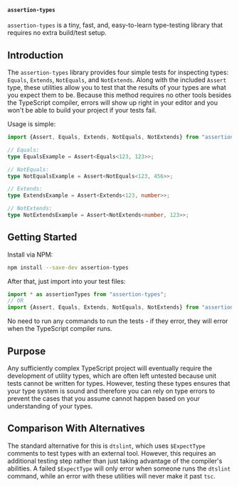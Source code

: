 #### `assertion-types`

`assertion-types` is a tiny, fast, and, easy-to-learn type-testing library that
requires no extra build/test setup.

## Introduction

The `assertion-types` library provides four simple tests for inspecting types:
`Equals`, `Extends`, `NotEquals`, and `NotExtends`. Along with the included
`Assert` type, these utilities allow you to test that the results of your types
are what you expect them to be. Because this method requires no other tools
besides the TypeScript compiler, errors will show up right in your editor and
you won't be able to build your project if your tests fail.

Usage is simple:

```ts
import {Assert, Equals, Extends, NotEquals, NotExtends} from "assertion-types";

// Equals:
type EqualsExample = Assert<Equals<123, 123>>;

// NotEquals:
type NotEqualsExample = Assert<NotEquals<123, 456>>;

// Extends:
type ExtendsExample = Assert<Extends<123, number>>;

// NotExtends:
type NotExtendsExample = Assert<NotExtends<number, 123>>;
```

## Getting Started

Install via NPM:

```sh
npm install --save-dev assertion-types
```

After that, just import into your test files:

```ts
import * as assertionTypes from "assertion-types";
// OR
import {Assert, Equals, Extends, NotEquals, NotExtends} from "assertion-types";
```

No need to run any commands to run the tests - if they error, they will error
when the TypeScript compiler runs.

## Purpose

Any sufficiently complex TypeScript project will eventually require the
development of utility types, which are often left untested because unit tests
cannot be written for types. However, testing these types ensures that your type
system is sound and therefore you can rely on type errors to prevent the cases
that you assume cannot happen based on your understanding of your types.

## Comparison With Alternatives

The standard alternative for this is `dtslint`, which uses `$ExpectType`
comments to test types with an external tool. However, this requires an
additional testing step rather than just taking advantage of the compiler's
abilities. A failed `$ExpectType` will only error when someone runs the
`dtslint` command, while an error with these utilities will never make it past
`tsc`.
